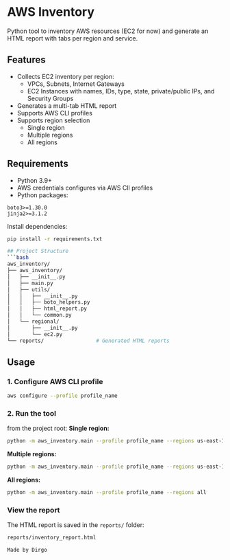 # AWS Inventory
Python tool to inventory AWS resources (EC2 for now) and generate an HTML report with tabs per region and service.

## Features
* Collects EC2 inventory per region:
    * VPCs, Subnets, Internet Gateways
    * EC2 Instances with names, IDs, type, state, private/public IPs, and Security Groups
* Generates a multi-tab HTML report
* Supports AWS CLI profiles
* Supports region selection
    * Single region
    * Multiple regions
    * All regions

## Requirements
* Python 3.9+
* AWS credentials configures via AWS ClI profiles
* Python packages:
```shell
boto3>=1.30.0
jinja2>=3.1.2
```
Install dependencies:
```bash
pip install -r requirements.txt

## Project Structure
```bash
aws_inventory/
├── aws_inventory/          
│   ├── __init__.py
│   ├── main.py              
│   ├── utils/
│   │   ├── __init__.py
│   │   ├── boto_helpers.py
│   │   ├── html_report.py
│   │   └── common.py       
│   └── regional/
│       ├── __init__.py
│       └── ec2.py
└── reports/                 # Generated HTML reports
```

## Usage
### 1. Configure AWS CLI profile
```bash
aws configure --profile profile_name
```
### 2. Run the tool
from the project root:
**Single region:**
```bash
python -m aws_inventory.main --profile profile_name --regions us-east-1
```
**Multiple regions:**
```bash
python -m aws_inventory.main --profile profile_name --regions us-east-1,us-east-2
```
**All regions:**
```bash
python -m aws_inventory.main --profile profile_name --regions all
```
### View the report
The HTML report is saved in the `reports/` folder:
```bash
reports/inventory_report.html
```

`Made by Dirgo`
